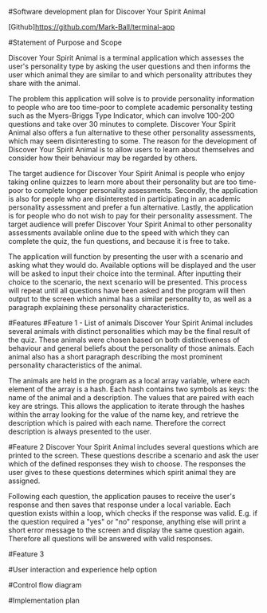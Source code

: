 #Software development plan for Discover Your Spirit Animal


[Github]https://github.com/Mark-Ball/terminal-app


#Statement of Purpose and Scope

Discover Your Spirit Animal is a terminal application which assesses the user's personality type by asking the user  questions and then informs the user which animal they are similar to and which personality attributes they share with the animal.

The problem this application will solve is to provide personality information to people who are too time-poor to complete academic personality testing such as the Myers-Briggs Type Indicator, which can involve 100-200 questions and take over 30 minutes to complete. Discover Your Spirit Animal also offers a fun alternative to these other personality assessments, which may seem disinteresting to some. The reason for the development of Discover Your Spirit Animal is to allow users to learn about themselves and consider how their behaviour may be regarded by others.

The target audience for Discover Your Spirit Animal is people who enjoy taking online quizzes to learn more about their personality but are too time-poor to complete longer personality assessments. Secondly, the application is also for people who are disinterested in participating in an academic personality assessment and prefer a fun alternative. Lastly, the application is for people who do not wish to pay for their personality assessment. The target audience will prefer Discover Your Spirit Animal to other personality assessments available online due to the speed with which they can complete the quiz, the fun questions, and because it is free to take.

The application will function by presenting the user with a scenario and asking what they would do. Available options will be displayed and the user will be asked to input their choice into the terminal. After inputting their choice to the scenario, the next scenario will be presented. This process will repeat until all questions have been asked and the program will then output to the screen which animal has a similar personality to, as well as a paragraph explaining these personality characteristics.

#Features
#Feature 1 - List of animals
Discover Your Spirit Animal includes several animals with distinct personalities which may be the final result of the quiz. These animals were chosen based on both distinctiveness of behaviour and general beliefs about the personality of those animals. Each animal also has a short paragraph describing the most prominent personality characteristics of the animal.

The animals are held in the program as a local array variable, where each element of the array is a hash. Each hash contains two symbols as keys: the name of the animal and a description. The values that are paired with each key are strings. This allows the application to iterate through the hashes within the array looking for the value of the name key, and retrieve the description which is paired with each name. Therefore the correct description is always presented to the user.

#Feature 2
Discover Your Spirit Animal includes several questions which are printed to the screen. These questions describe a scenario and ask the user which of the defined responses they wish to choose. The responses the user gives to these questions determines which spirit animal they are assigned.

Following each question, the application pauses to receive the user's response and then saves that response under a local variable. Each question exists within a loop, which checks if the response was valid. E.g. if the question required a "yes" or "no" response, anything else will print a short error message to the screen and display the same question again. Therefore all questions will be answered with valid responses.

#Feature 3


#User interaction and experience
help option


#Control flow diagram


#Implementation plan